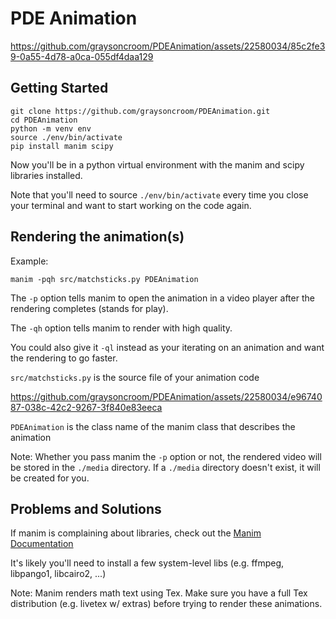 # PDE Animation

https://github.com/graysoncroom/PDEAnimation/assets/22580034/85c2fe39-0a55-4d78-a0ca-055df4daa129

## Getting Started

```
git clone https://github.com/graysoncroom/PDEAnimation.git
cd PDEAnimation
python -m venv env
source ./env/bin/activate
pip install manim scipy
```

Now you'll be in a python virtual environment with the manim and scipy libraries installed.

Note that you'll need to source `./env/bin/activate` every time you close your terminal
and want to start working on the code again.

## Rendering the animation(s)

Example:
```
manim -pqh src/matchsticks.py PDEAnimation
```

The `-p` option tells manim to open the animation in a video player after
the rendering completes (stands for play).

The `-qh` option tells manim to render with high quality. 

You could also give it `-ql` instead as your iterating on an animation and want the rendering to go faster.

`src/matchsticks.py` is the source file of your animation code


https://github.com/graysoncroom/PDEAnimation/assets/22580034/e9674087-038c-42c2-9267-3f840e83eeca


`PDEAnimation` is the class name of the manim class that describes the animation

Note: Whether you pass manim the `-p` option or not, the rendered video will be
stored in the `./media` directory. If a `./media` directory doesn't exist, it
will be created for you.

## Problems and Solutions

If manim is complaining about libraries, check out the [Manim Documentation](https://docs.manim.community/en/stable/installation/linux.html)





It's likely you'll need to install a few system-level libs (e.g. ffmpeg, libpango1, libcairo2, ...)

Note: Manim renders math text using Tex. Make sure you have a full Tex distribution (e.g. livetex w/ extras)
before trying to render these animations.
